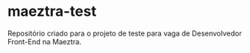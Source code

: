 # maeztra-test
Repositório criado para o projeto de teste para vaga de Desenvolvedor Front-End na Maeztra.
